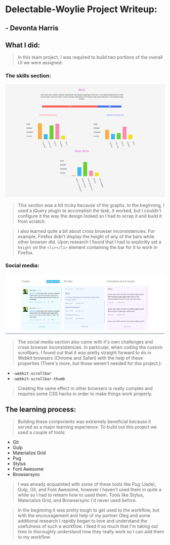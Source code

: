 # Delectable-Woylie Project Writeup:
## - Devonta Harris


## What I did:
> In this team project, I was required to build two portions of the overall UI we were assigned:

### The skills section:

![skills](writeups/skills.PNG)

> This section was a bit tricky because of the graphs. In the beginning, I used a jQuery plugin to accomplish the task, it worked, but I couldn't configure it the way the design looked so I had to scrap it and build it from scratch.

> I also learned quite a bit about cross browser inconsistencies. For example, Firefox didn't display the height of any of the bars while other browser did. Upon research I found that I had to explicitly set a `height` on the `<li></li>` element containing the bar for it to work in Firefox.

### Social media:

![social-media](writeups/socialmedia.PNG)


> The social media section also came with it's own challenges and cross browser inconsistencies. In particular, when coding the custom scrollbars. I found out that it was pretty straight forward to do in Webkit browsers (Chrome and Safari) with the help of these properties (There's more, but those weren't needed for this project.):

* `-webkit-scrollbar`
* `-webkit-scrollbar-thumb`

> Creating the same effect in other browsers is really complex and requires some CSS hacks in order to make things work properly.


## The learning process:

> Building these components was extremely beneficial because it served as a major learning experience. 
> To build out this project we used a couple of tools:

* Git
* Gulp
* Materialize Grid
* Pug
* Stylus
* Font Awesome
* Browsersync

> I was already acquainted with some of these tools like Pug (Jade), Gulp, Git, and Font Awesome, however I haven't used them in quite a while so I had to relearn how to used them. Tools like Stylus, Materialize Grid, and Browsersync I'd never used before.

> In the beginning it was pretty tough to get used to the workflow, but with the encouragement and help of my partner Oleg and some additional research I rapidly began to love and understand the usefulness of such a workflow. I liked it so much that I'm taking out time to thoroughly understand how they really work so I can add them to my workflow.

